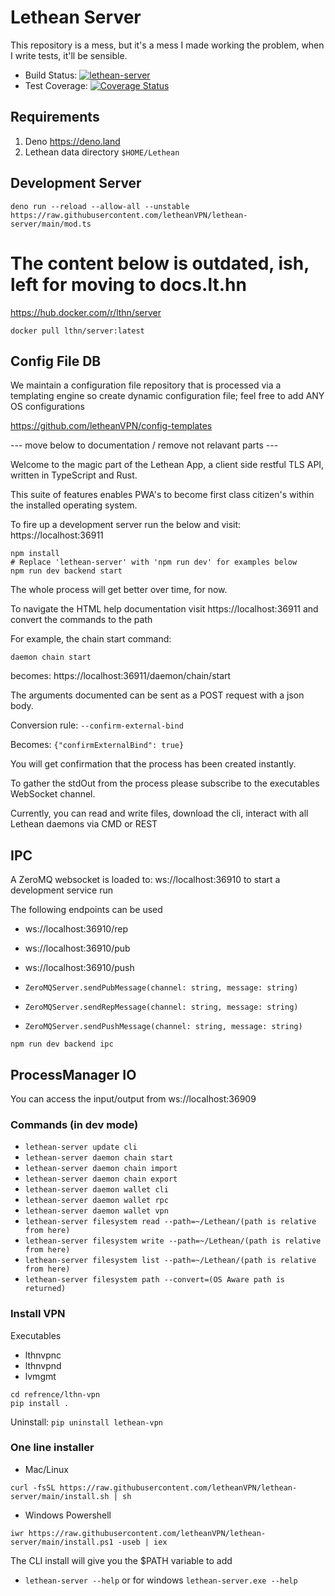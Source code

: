 # Lethean Server

This repository is a mess, but it's a mess I made working the problem, when I write tests, it'll be sensible.

- Build Status: [![lethean-server](https://github.com/letheanVPN/lethean-server/actions/workflows/compile.yml/badge.svg)](https://github.com/letheanVPN/lethean-server/actions/workflows/compile.yml)
- Test Coverage: [![Coverage Status](https://coveralls.io/repos/github/letheanVPN/lethean-server/badge.svg?branch=main)](https://coveralls.io/github/letheanVPN/lethean-server?branch=main)

## Requirements

1. Deno https://deno.land
2. Lethean data directory `$HOME/Lethean`
## Development Server
```shell
deno run --reload --allow-all --unstable https://raw.githubusercontent.com/letheanVPN/lethean-server/main/mod.ts
```



# The content below is outdated, ish, left for moving to docs.lt.hn

https://hub.docker.com/r/lthn/server

`docker pull lthn/server:latest`


## Config File DB

We maintain a configuration file repository that is processed via a templating engine so create dynamic configuration file; feel free to add ANY OS configurations

https://github.com/letheanVPN/config-templates

--- move below to documentation / remove not relavant parts ---

Welcome to the magic part of the Lethean App, a client side restful TLS API, written in TypeScript and Rust.

This suite of features enables PWA's to become first class citizen's within the installed operating system.

To fire up a development server run the below and visit: https://localhost:36911

```shell
npm install
# Replace 'lethean-server' with 'npm run dev' for examples below
npm run dev backend start
```

The whole process will get better over time, for now.

To navigate the HTML help documentation visit https://localhost:36911 and convert the commands to the path 

For example, the chain start command: 

`daemon chain start`

becomes: https://localhost:36911/daemon/chain/start

The arguments documented can be sent as a POST request with a json body.

Conversion rule: `--confirm-external-bind` 

Becomes: `{"confirmExternalBind": true}`

You will get confirmation that the process has been created instantly.

To gather the stdOut from the process please subscribe to the executables WebSocket channel.

Currently, you can read and write files, download the cli, interact with all Lethean daemons via CMD or REST

## IPC

A ZeroMQ websocket is loaded to:  ws://localhost:36910 to start a development service run

The following endpoints can be used

- ws://localhost:36910/rep
- ws://localhost:36910/pub
- ws://localhost:36910/push

- `ZeroMQServer.sendPubMessage(channel: string, message: string)`
- `ZeroMQServer.sendRepMessage(channel: string, message: string)`
- `ZeroMQServer.sendPushMessage(channel: string, message: string)`

```shell
npm run dev backend ipc
```

## ProcessManager IO

You can access the input/output from ws://localhost:36909

### Commands (in dev mode)

- `lethean-server update cli`
- `lethean-server daemon chain start`
- `lethean-server daemon chain import`
- `lethean-server daemon chain export`
- `lethean-server daemon wallet cli`
- `lethean-server daemon wallet rpc`
- `lethean-server daemon wallet vpn`
- `lethean-server filesystem read --path=~/Lethean/(path is relative from here)`
- `lethean-server filesystem write --path=~/Lethean/(path is relative from here)`
- `lethean-server filesystem list --path=~/Lethean/(path is relative from here)`
- `lethean-server filesystem path --convert=(OS Aware path is returned)`

### Install VPN

Executables

- lthnvpnc
- lthnvpnd
- lvmgmt
```shell
cd refrence/lthn-vpn
pip install .
```

Uninstall:  `pip uninstall lethean-vpn`

### One line installer
* Mac/Linux

```shell
curl -fsSL https://raw.githubusercontent.com/letheanVPN/lethean-server/main/install.sh | sh
```

* Windows Powershell

```shell
iwr https://raw.githubusercontent.com/letheanVPN/lethean-server/main/install.ps1 -useb | iex
```

The CLI install will give you the $PATH variable to add

- `lethean-server --help` or for windows `lethean-server.exe --help`
